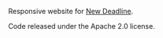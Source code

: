 Responsive website for [New Deadline](http://newdeadline.com/nd/).

Code released under the Apache 2.0 license.